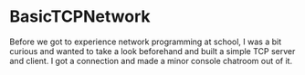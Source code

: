 # BasicTCPNetwork
Before we got to experience network programming at school, I was a bit curious and wanted to take a look beforehand and built a simple TCP server and client. I got a connection and made a minor console chatroom out of it.
